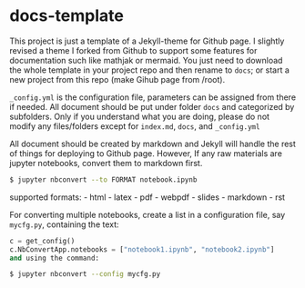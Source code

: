 # docs-template
This project is just a template of a Jekyll-theme for Github page. I slightly revised a theme I forked from Github to support some features for documentation such like mathjak or mermaid.
You just need to download the whole template in your project repo and then rename to `docs`; or start a new project from this repo (make Gihub page from /root).

`_config.yml` is the configuration file, parameters can be assigned from there if needed. All document should be put under folder `docs` and categorized by subfolders.
Only if you understand what you are doing, please do not modify any files/folders except for `index.md`, `docs`, and `_config.yml`

All document should be created by markdown and Jekyll will handle the rest of things for deploying to Github page. However, If any raw materials are jupyter notebooks, convert them to markdown first. 

```bash
$ jupyter nbconvert --to FORMAT notebook.ipynb
```
supported formats:
    - html
    - latex
    - pdf
    - webpdf
    - slides
    - markdown
    - rst
  
For converting multiple notebooks, create a list in a configuration file, say `mycfg.py`, containing the text:

```python
c = get_config()
c.NbConvertApp.notebooks = ["notebook1.ipynb", "notebook2.ipynb"]
and using the command:
```

```bash
$ jupyter nbconvert --config mycfg.py
```

